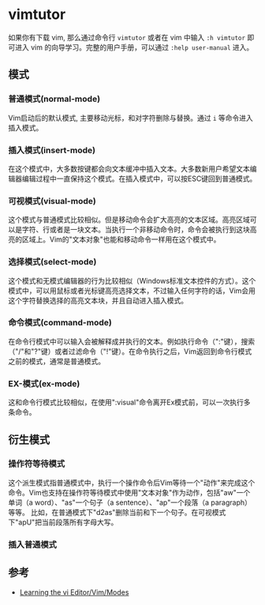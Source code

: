 # vimtutor
如果你有下载 vim, 那么通过命令行 `vimtutor` 或者在 vim 中输入 `:h vimtutor` 即可进入 vim 的向导学习。完整的用户手册，可以通过 `:help user-manual` 进入。


## 模式
### 普通模式(normal-mode)
Vim启动后的默认模式, 主要移动光标，和对字符删除与替换。通过 `i` 等命令进入插入模式。


### 插入模式(insert-mode)
在这个模式中，大多数按键都会向文本缓冲中插入文本。大多数新用户希望文本编辑器编辑过程中一直保持这个模式。在插入模式中，可以按ESC键回到普通模式。


### 可视模式(visual-mode)
这个模式与普通模式比较相似。但是移动命令会扩大高亮的文本区域。高亮区域可以是字符、行或者是一块文本。当执行一个非移动命令时，命令会被执行到这块高亮的区域上。Vim的"文本对象"也能和移动命令一样用在这个模式中。

### 选择模式(select-mode)
这个模式和无模式编辑器的行为比较相似（Windows标准文本控件的方式）。这个模式中，可以用鼠标或者光标键高亮选择文本，不过输入任何字符的话，Vim会用这个字符替换选择的高亮文本块，并且自动进入插入模式。


### 命令模式(command-mode)
在命令行模式中可以输入会被解释成并执行的文本。例如执行命令（":"键），搜索（"/"和"?"键）或者过滤命令（"!"键）。在命令执行之后，Vim返回到命令行模式之前的模式，通常是普通模式。


### EX-模式(ex-mode)
这和命令行模式比较相似，在使用":visual"命令离开Ex模式前，可以一次执行多条命令。

## 衍生模式
### 操作符等待模式
这个派生模式指普通模式中，执行一个操作命令后Vim等待一个"动作"来完成这个命令。Vim也支持在操作符等待模式中使用"文本对象"作为动作，包括"aw"一个单词（a word）、"as"一个句子（a sentence）、"ap"一个段落（a paragraph）等等。
比如，在普通模式下"d2as"删除当前和下一个句子。在可视模式下"apU"把当前段落所有字母大写。

### 插入普通模式


## 参考
- [Learning the vi Editor/Vim/Modes](https://en.wikibooks.org/wiki/Learning_the_vi_Editor/Vim/Modes)